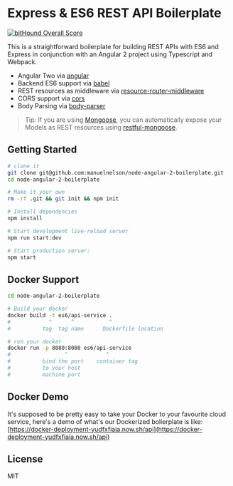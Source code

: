 Express & ES6 REST API Boilerplate
==================================


[![bitHound Overall Score](https://www.bithound.io/github/manuelnelson/node-angular-2-boilerplate/badges/score.svg)](https://www.bithound.io/github/manuelnelson/node-angular-2-boilerplate)

This is a straightforward boilerplate for building REST APIs with ES6 and Express in conjunction with an Angular 2 project using Typescript and Webpack.

- Angular Two via [angular](https://angular.io/)
- Backend ES6 support via [babel](https://babeljs.io)
- REST resources as middleware via [resource-router-middleware](https://github.com/developit/resource-router-middleware)
- CORS support via [cors](https://github.com/troygoode/node-cors)
- Body Parsing via [body-parser](https://github.com/expressjs/body-parser)

> Tip: If you are using [Mongoose](https://github.com/Automattic/mongoose), you can automatically expose your Models as REST resources using [restful-mongoose](https://git.io/restful-mongoose).

Getting Started
---------------

```sh
# clone it
git clone git@github.com:manuelnelson/node-angular-2-boilerplate.git
cd node-angular-2-boilerplate

# Make it your own
rm -rf .git && git init && npm init

# Install dependencies
npm install

# Start development live-reload server
npm run start:dev

# Start production server:
npm start

```
Docker Support
------
```sh
cd node-angular-2-boilerplate

# Build your docker
docker build -t es6/api-service .
#            ^      ^           ^
#          tag  tag name      Dockerfile location

# run your docker
docker run -p 8080:8080 es6/api-service
#                 ^            ^
#          bind the port    container tag
#          to your host
#          machine port   

```

Docker Demo
-------------------------
It's supposed to be pretty easy to take your Docker to your favourite cloud service, here's a demo of what's our Dockerized bolierplate is like: [https://docker-deployment-yudfxfiaja.now.sh/api](https://docker-deployment-yudfxfiaja.now.sh/api)

License
-------

MIT
